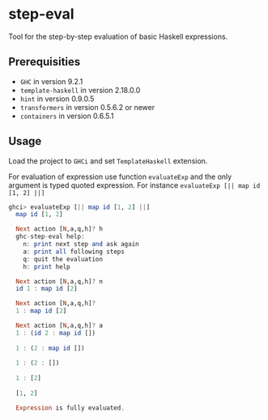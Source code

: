 # step-eval

Tool for the step-by-step evaluation of basic Haskell expressions. 

## Prerequisities

- `GHC` in version 9.2.1
- `template-haskell` in version 2.18.0.0
- `hint` in version 0.9.0.5
- `transformers` in version 0.5.6.2 or newer
- `containers` in version 0.6.5.1

## Usage

Load the project to `GHCi` and set `TemplateHaskell` extension. 

For evaluation of expression use function `evaluateExp` and the only argument is typed quoted expression. For instance `evaluateExp [|| map id [1, 2] ||]`

```haskell
ghci> evaluateExp [|| map id [1, 2] ||]
  map id [1, 2]

  Next action [N,a,q,h]? h
  ghc-step-eval help: 
    n: print next step and ask again
    a: print all following steps
    q: quit the evaluation
    h: print help

  Next action [N,a,q,h]? n
  id 1 : map id [2]

  Next action [N,a,q,h]? 
  1 : map id [2]

  Next action [N,a,q,h]? a
  1 : (id 2 : map id [])
  
  1 : (2 : map id [])
  
  1 : (2 : [])
  
  1 : [2]
  
  [1, 2]

  Expression is fully evaluated.
```
